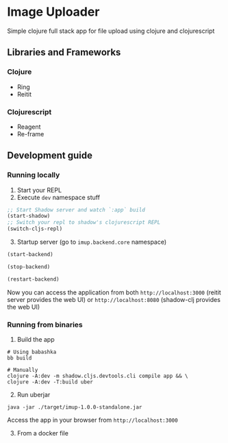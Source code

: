 # Image Uploader

Simple clojure full stack app for file upload using clojure and clojurescript


## Libraries and Frameworks

### Clojure
- Ring
- Reitit

### Clojurescript
- Reagent
- Re-frame

## Development guide

### Running locally

1. Start your REPL
2. Execute `dev` namespace stuff
```clojure
;; Start Shadow server and watch `:app` build
(start-shadow)
;; Switch your repl to shadow's clojurescript REPL
(switch-cljs-repl)
```

3. Startup server (go to `imup.backend.core` namespace)
```clojure
(start-backend)

(stop-backend)

(restart-backend)

```

Now you can access the application from both `http://localhost:3000`
(reitit server provides the web UI) or `http://localhost:8080`
(shadow-clj provides the web UI)

### Running from binaries

1. Build the app
```shell
# Using babashka
bb build

# Manually
clojure -A:dev -m shadow.cljs.devtools.cli compile app && \
clojure -A:dev -T:build uber
```

2. Run uberjar
```shell
java -jar ./target/imup-1.0.0-standalone.jar
```

Access the app in your browser from `http://localhost:3000`

3. From a docker file

[//]: # (TODO: Dockerfile to run the app)
[//]: # (TODO: Dockerfile to run tests)